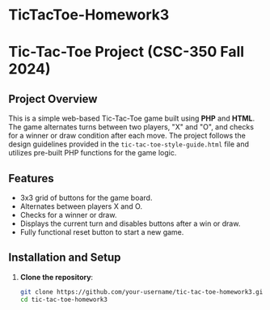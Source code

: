 # TicTacToe-Homework3
# Tic-Tac-Toe Project (CSC-350 Fall 2024)

## Project Overview
This is a simple web-based Tic-Tac-Toe game built using **PHP** and **HTML**. The game alternates turns between two players, "X" and "O", and checks for a winner or draw condition after each move. The project follows the design guidelines provided in the `tic-tac-toe-style-guide.html` file and utilizes pre-built PHP functions for the game logic.

## Features
- 3x3 grid of buttons for the game board.
- Alternates between players X and O.
- Checks for a winner or draw.
- Displays the current turn and disables buttons after a win or draw.
- Fully functional reset button to start a new game.

## Installation and Setup
1. **Clone the repository**:
   ```bash
   git clone https://github.com/your-username/tic-tac-toe-homework3.git
   cd tic-tac-toe-homework3
